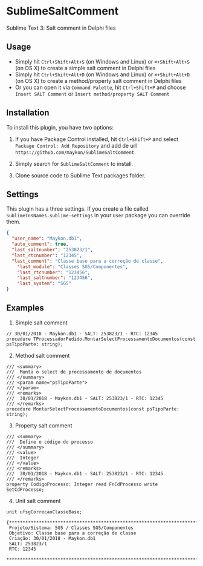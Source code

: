 # SublimeSaltComment
Sublime Text 3: Salt comment in Delphi files

## Usage

 - Simply hit `Ctrl+Shift+Alt+S` (on Windows and Linux) or `⌘+Shift+Alt+S` (on OS X) to create a simple salt comment in Delphi files
 - Simply hit `Ctrl+Shift+Alt+D` (on Windows and Linux) or `⌘+Shift+Alt+D` (on OS X) to create a method/property salt comment in Delphi files
 - Or you can open it via `Command Palette`, hit `Ctrl+Shift+P` and choose `Insert SALT Comment` or `Insert method/property SALT Comment`

## Installation

To install this plugin, you have two options:

1. If you have Package Control installed, hit `Ctrl+Shift+P` and select `Package Control: Add Repository` and add de url `https://github.com/maykon/SublimeSaltComment`.

2. Simply search for `SublimeSaltComment` to install.

3. Clone source code to Sublime Text packages folder.

## Settings

This plugin has a three settings. If you create a file called `SublimeTnsNames.sublime-settings` in your `User` package you can override them.

``` JSON
{
  "user_name": "Maykon.db1",
  "auto_comment": true,
  "last_saltnumber": "253823/1",
  "last_rtcnumber": "12345",
  "last_comment": "Classe base para a correção de classe",
	"last_module": "Classes SG5/Componentes",
	"last_rtcnumber": "123456",
	"last_saltnumber": "123456",
	"last_system": "SG5"
}
```

## Examples


1. Simple salt comment

```
// 30/01/2018 - Maykon.db1 - SALT: 253823/1 - RTC: 12345
procedure TProcessadorPedido.MontarSelectProcessamentoDocumentos(const psTipoParte: string);
```

2. Method salt comment

```
/// <summary>
///  Monta o select de processamento de documentos
/// </summary>
/// <param name="psTipoParte">
/// </param>
/// <remarks>
///  30/01/2018 - Maykon.db1 - SALT: 253823/1 - RTC: 12345
/// </remarks>
procedure MontarSelectProcessamentoDocumentos(const psTipoParte: string);
```

3. Property salt comment

```
/// <summary>
///  Define o código do processo
/// </summary>
/// <value>
///  Integer
/// </value>
/// <remarks>
///  30/01/2018 - Maykon.db1 - SALT: 253823/1 - RTC: 12345
/// </remarks>
property CodigoProcesso: Integer read FnCdProcesso write SetCdProcesso;
```

4. Unit salt comment

```
unit ufsgCorrecaoClasseBase;

{*****************************************************************************
 Projeto/Sistema: SG5 / Classes SG5/Componentes
 Objetivo: Classe base para a correção de classe
 Criação: 30/01/2018 - Maykon.db1
 SALT: 253823/1
 RTC: 12345
 *****************************************************************************}
```
